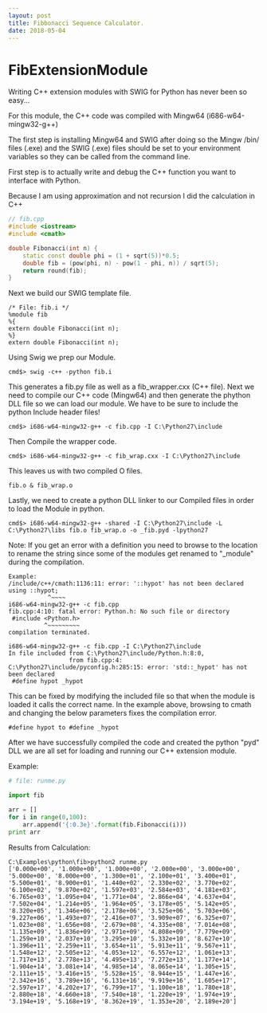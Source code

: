```yaml
---
layout: post
title: Fibbonacci Sequence Calculator.
date: 2018-05-04
---
```


# FibExtensionModule
Writing C++ extension modules with SWIG for Python has never been so easy...

For this module, the C++ code was compiled with Mingw64 (i686-w64-mingw32-g++)

The first step is installing Mingw64 and SWIG after doing so the Mingw /bin/ files (.exe) and the SWIG (.exe) files should be set to your environment variables so they can be called from the command line.

First step is to actually write and debug the C++ function you want to interface with Python.

Because I am using approximation and not recursion I did the calculation in C++
```c++
// fib.cpp
#include <iostream>
#include <cmath>

double Fibonacci(int n) {
	static const double phi = (1 + sqrt(5))*0.5;
	double fib = (pow(phi, n) - pow(1 - phi, n)) / sqrt(5);
	return round(fib);
}
```
Next we build our SWIG template file.
```
/* File: fib.i */
%module fib
%{
extern double Fibonacci(int n);
%}
extern double Fibonacci(int n);
```
Using Swig we prep our Module.
```
cmd$> swig -c++ -python fib.i
```
This generates a fib.py file as well as a fib_wrapper.cxx (C++ file).
Next we need to compile our C++ code (Mingw64) and then generate the phython DLL file so we can load our module.
We have to be sure to include the python Include header files!
```
cmd$> i686-w64-mingw32-g++ -c fib.cpp -I C:\Python27\include
```
Then Compile the wrapper code.
```
cmd$> i686-w64-mingw32-g++ -c fib_wrap.cxx -I C:\Python27\include
```
This leaves us with two compiled O files.
```
fib.o & fib_wrap.o
```
Lastly, we need to create a python DLL linker to our Compiled files in order to load the Module in python.
```
cmd$> i686-w64-mingw32-g++ -shared -I C:\Python27\include -L C:\Python27\libs fib.o fib_wrap.o -o _fib.pyd -lpython27
```
Note: If you get an error with a definition you need to browse to the location to rename the string since some of the modules get renamed to "_module" during the compilation.
```
Example:
/include/c++/cmath:1136:11: error: '::hypot' has not been declared
using ::hypot;
           ^~~~~
i686-w64-mingw32-g++ -c fib.cpp
fib.cpp:4:10: fatal error: Python.h: No such file or directory
 #include <Python.h>
          ^~~~~~~~~~
compilation terminated.

i686-w64-mingw32-g++ -c fib.cpp -I C:\Python27\include
In file included from C:\Python27\include/Python.h:8:0,
                 from fib.cpp:4:
C:\Python27\include/pyconfig.h:285:15: error: 'std::_hypot' has not been declared
 #define hypot _hypot
```
This can be fixed by modifying the included file so that when the module is loaded it calls the correct name.
In the example above, browsing to cmath and changing the below parameters fixes the compilation error.
```
#define hypot to #define _hypot
```
After we have successfully compiled the code and created the python "pyd" DLL we are all set for loading and running our C++
extension module.

Example:
```python
# file: runme.py

import fib

arr = []
for i in range(0,100):
	arr.append('{:0.3e}'.format(fib.Fibonacci(i)))
print arr
```
Results from Calculation:
```
C:\Examples\python\fib>python2 runme.py
['0.000e+00', '1.000e+00', '1.000e+00', '2.000e+00', '3.000e+00', '5.000e+00', '8.000e+00', '1.300e+01', '2.100e+01', '3.400e+01', '5.500e+01', '8.900e+01', '1.440e+02', '2.330e+02', '3.770e+02', '6.100e+02', '9.870e+02', '1.597e+03', '2.584e+03', '4.181e+03', '6.765e+03', '1.095e+04', '1.771e+04', '2.866e+04', '4.637e+04', '7.502e+04', '1.214e+05', '1.964e+05', '3.178e+05', '5.142e+05', '8.320e+05', '1.346e+06', '2.178e+06', '3.525e+06', '5.703e+06', '9.227e+06', '1.493e+07', '2.416e+07', '3.909e+07', '6.325e+07', '1.023e+08', '1.656e+08', '2.679e+08', '4.335e+08', '7.014e+08', '1.135e+09', '1.836e+09', '2.971e+09', '4.808e+09', '7.779e+09', '1.259e+10', '2.037e+10', '3.295e+10', '5.332e+10', '8.627e+10', '1.396e+11', '2.259e+11', '3.654e+11', '5.913e+11', '9.567e+11', '1.548e+12', '2.505e+12', '4.053e+12', '6.557e+12', '1.061e+13', '1.717e+13', '2.778e+13', '4.495e+13', '7.272e+13', '1.177e+14', '1.904e+14', '3.081e+14', '4.985e+14', '8.065e+14', '1.305e+15', '2.111e+15', '3.416e+15', '5.528e+15', '8.944e+15', '1.447e+16', '2.342e+16', '3.789e+16', '6.131e+16', '9.919e+16', '1.605e+17', '2.597e+17', '4.202e+17', '6.799e+17', '1.100e+18', '1.780e+18', '2.880e+18', '4.660e+18', '7.540e+18', '1.220e+19', '1.974e+19', '3.194e+19', '5.168e+19', '8.362e+19', '1.353e+20', '2.189e+20']
```
